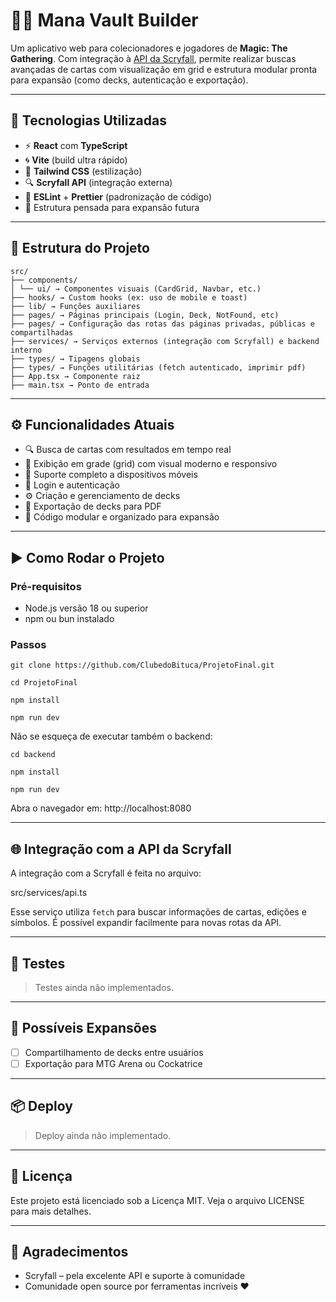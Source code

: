 # 🧙‍♂️ Mana Vault Builder

Um aplicativo web para colecionadores e jogadores de **Magic: The Gathering**. Com integração à [API da Scryfall](https://scryfall.com/docs/api), permite realizar buscas avançadas de cartas com visualização em grid e estrutura modular pronta para expansão (como decks, autenticação e exportação).

---

## 🚀 Tecnologias Utilizadas

- ⚡ **React** com **TypeScript**
- 🌀 **Vite** (build ultra rápido)
- 🎨 **Tailwind CSS** (estilização)
- 🔍 **Scryfall API** (integração externa)
- 🧹 **ESLint** + **Prettier** (padronização de código)
- 🔧 Estrutura pensada para expansão futura

---

## 📁 Estrutura do Projeto

```text
src/
├── components/
│ └── ui/ → Componentes visuais (CardGrid, Navbar, etc.)
├── hooks/ → Custom hooks (ex: uso de mobile e toast)
├── lib/ → Funções auxiliares
├── pages/ → Páginas principais (Login, Deck, NotFound, etc)
├── pages/ → Configuração das rotas das páginas privadas, públicas e compartilhadas
├── services/ → Serviços externos (integração com Scryfall) e backend interno
├── types/ → Tipagens globais
├── types/ → Funções utilitárias (fetch autenticado, imprimir pdf)
├── App.tsx → Componente raiz
├── main.tsx → Ponto de entrada
```

---

## ⚙️ Funcionalidades Atuais

- 🔍 Busca de cartas com resultados em tempo real
- 🧱 Exibição em grade (grid) com visual moderno e responsivo
- 📱 Suporte completo a dispositivos móveis
- 🪪 Login e autenticação
- ⚙️ Criação e gerenciamento de decks
- 📄 Exportação de decks para PDF
- 🧩 Código modular e organizado para expansão

---

## ▶️ Como Rodar o Projeto

### Pré-requisitos

- Node.js versão 18 ou superior
- npm ou bun instalado

### Passos

`git clone https://github.com/ClubedoBituca/ProjetoFinal.git`

`cd ProjetoFinal`

`npm install`

`npm run dev`

Não se esqueça de executar também o backend:

`cd backend`

`npm install`

`npm run dev`

Abra o navegador em: http://localhost:8080

---

## 🌐 Integração com a API da Scryfall

A integração com a Scryfall é feita no arquivo:

src/services/api.ts

Esse serviço utiliza `fetch` para buscar informações de cartas, edições e símbolos. É possível expandir facilmente para novas rotas da API.

---

## 🧪 Testes

> Testes ainda não implementados.

---

## 📌 Possíveis Expansões

- [ ] Compartilhamento de decks entre usuários
- [ ] Exportação para MTG Arena ou Cockatrice

---

## 📦 Deploy

> Deploy ainda não implementado.

---

## 📄 Licença

Este projeto está licenciado sob a Licença MIT.
Veja o arquivo LICENSE para mais detalhes.

---

## 🙌 Agradecimentos

- Scryfall – pela excelente API e suporte à comunidade
- Comunidade open source por ferramentas incríveis ❤️
